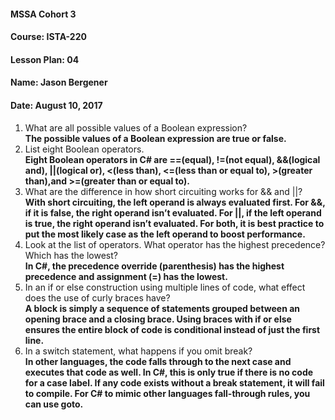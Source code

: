 #### MSSA Cohort 3
#### Course: ISTA-220
#### Lesson Plan: 04
#### Name: Jason Bergener
#### Date: August 10, 2017

1. What are all possible values of a Boolean expression?  
**The possible values of a Boolean expression are true or false.**
1. List eight Boolean operators.  
**Eight Boolean operators in C# are ==(equal), !=(not equal), &&(logical and), ||(logical or), <(less than), <=(less than or equal to), >(greater than),and >=(greater than or equal to).**
1. What are the difference in how short circuiting works for && and ||?  
**With short circuiting, the left operand is always evaluated first. For &&, if it is false, the right operand isn’t evaluated. For ||, if the left operand is true, the right operand isn’t evaluated. For both, it is best practice to put the most likely case as the left operand to boost performance.**
1. Look at the list of operators. What operator has the highest precedence? Which has the lowest?  
**In C#, the precedence override (parenthesis) has the highest precedence and assignment (=) has the lowest.**
1. In an if or else construction using multiple lines of code, what effect does the use of curly braces have?  
**A block is simply a sequence of statements grouped between an opening brace and a closing brace. Using braces with if or else ensures the entire block of code is conditional instead of just the first line.**
1. In a switch statement, what happens if you omit break?  
**In other languages, the code falls through to the next case and executes that code as well. In C#, this is only true if there is no code for a case label. If any code exists without a break statement, it will fail to compile. For C# to mimic other languages fall-through rules, you can use goto.**